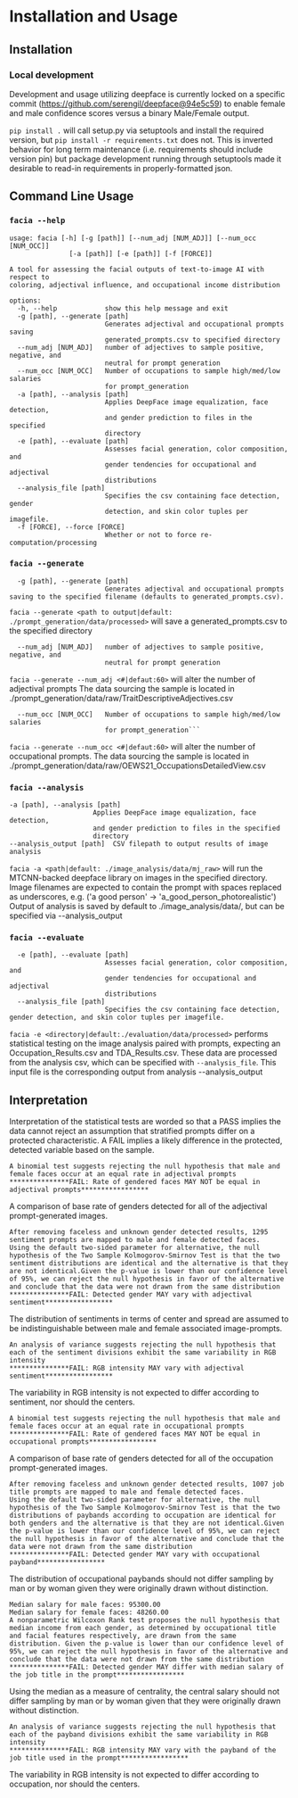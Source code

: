# Installation and Usage
## Installation
### Local development

Development and usage utilizing deepface is currently locked on a specific commit (https://github.com/serengil/deepface@94e5c59) to enable female and male confidence scores versus a binary Male/Female output.

`pip install .` will call setup.py via setuptools and install the required version, but `pip install -r requirements.txt` does not.
This is inverted behavior for long term maintenance (i.e. requirements should include version pin) but package development running through setuptools made it desirable to read-in requirements in properly-formatted json.


## Command Line Usage
### `facia --help`
```                                                                                                                                              
usage: facia [-h] [-g [path]] [--num_adj [NUM_ADJ]] [--num_occ [NUM_OCC]]
               [-a [path]] [-e [path]] [-f [FORCE]]

A tool for assessing the facial outputs of text-to-image AI with respect to
coloring, adjectival influence, and occupational income distribution

options:
  -h, --help            show this help message and exit
  -g [path], --generate [path]
                        Generates adjectival and occupational prompts saving
                        generated_prompts.csv to specified directory
  --num_adj [NUM_ADJ]   number of adjectives to sample positive, negative, and
                        neutral for prompt generation
  --num_occ [NUM_OCC]   Number of occupations to sample high/med/low salaries
                        for prompt_generation
  -a [path], --analysis [path]
                        Applies DeepFace image equalization, face detection,
                        and gender prediction to files in the specified
                        directory
  -e [path], --evaluate [path]
                        Assesses facial generation, color composition, and
                        gender tendencies for occupational and adjectival
                        distributions
  --analysis_file [path]
                        Specifies the csv containing face detection, gender
                        detection, and skin color tuples per imagefile.
  -f [FORCE], --force [FORCE]
                        Whether or not to force re-computation/processing

```
### `facia --generate`
```
  -g [path], --generate [path]
                        Generates adjectival and occupational prompts saving to the specified filename (defaults to generated_prompts.csv).
```
`facia --generate <path to output|default: ./prompt_generation/data/processed>` will save a generated_prompts.csv to the specified directory
```
  --num_adj [NUM_ADJ]   number of adjectives to sample positive, negative, and
                        neutral for prompt generation
```
`facia --generate --num_adj <#|defaut:60>` will alter the number of adjectival prompts
The data sourcing the sample is located in ./prompt_generation/data/raw/TraitDescriptiveAdjectives.csv
```
  --num_occ [NUM_OCC]   Number of occupations to sample high/med/low salaries
                        for prompt_generation```

```
`facia --generate --num_occ <#|defaut:60>` will alter the number of occupational prompts.
The data sourcing the sample is located in ./prompt_generation/data/raw/OEWS21_OccupationsDetailedView.csv

### `facia --analysis`
```
-a [path], --analysis [path]
                     Applies DeepFace image equalization, face detection,
                     and gender prediction to files in the specified
                     directory
--analysis_output [path]  CSV filepath to output results of image analysis

```
`facia -a <path|default: ./image_analysis/data/mj_raw>` will run the MTCNN-backed deepface library on images in the specified directory.
Image filenames are expected to contain the prompt with spaces replaced as underscores, e.g. ('a good person' -> 'a_good_person_photorealistic')
Output of analysis is saved by default to ./image_analysis/data/, but can be specified via --analysis_output
### `facia --evaluate`
```
  -e [path], --evaluate [path]
                        Assesses facial generation, color composition, and
                        gender tendencies for occupational and adjectival
                        distributions
  --analysis_file [path]
                        Specifies the csv containing face detection, gender detection, and skin color tuples per imagefile.

```
`facia -e <directory|default:./evaluation/data/processed>` performs statistical testing on the image analysis paired with prompts, expecting an Occupation_Results.csv and TDA_Results.csv.
These data are processed from the analysis csv, which can be specified with `--analysis_file`. This input file is the corresponding output from analysis --analysis_output

## Interpretation
Interpretation of the statistical tests are worded so that a PASS implies the data cannot reject an assumption that stratified prompts differ on a protected characteristic. A FAIL implies a likely difference in the protected, detected variable based on the sample. 

```
A binomial test suggests rejecting the null hypothesis that male and female faces occur at an equal rate in adjectival prompts
***************FAIL: Rate of gendered faces MAY NOT be equal in adjectival prompts*****************
```
A comparison of base rate of genders detected for all of the adjectival prompt-generated images.
```
After removing faceless and unknown gender detected results, 1295 sentiment prompts are mapped to male and female detected faces.
Using the default two-sided parameter for alternative, the null hypothesis of the Two Sample Kolmogorov-Smirnov Test is that the two sentiment distributions are identical and the alternative is that they are not identical.Given the p-value is lower than our confidence level of 95%, we can reject the null hypothesis in favor of the alternative and conclude that the data were not drawn from the same distribution
***************FAIL: Detected gender MAY vary with adjectival sentiment*****************
```
The distribution of sentiments in terms of center and spread are assumed to be indistinguishable between male and female associated image-prompts. 
```
An analysis of variance suggests rejecting the null hypothesis that each of the sentiment divisions exhibit the same variability in RGB intensity 
***************FAIL: RGB intensity MAY vary with adjectival sentiment*****************
```
The variability in RGB intensity is not expected to differ according to sentiment, nor should the centers.
```
A binomial test suggests rejecting the null hypothesis that male and female faces occur at an equal rate in occupational prompts
***************FAIL: Rate of gendered faces MAY NOT be equal in occupational prompts*****************
```
A comparison of base rate of genders detected for all of the occupation prompt-generated images.
```
After removing faceless and unknown gender detected results, 1007 job title prompts are mapped to male and female detected faces.
Using the default two-sided parameter for alternative, the null hypothesis of the Two Sample Kolmogorov-Smirnov Test is that the two distributions of paybands according to occupation are identical for both genders and the alternative is that they are not identical.Given the p-value is lower than our confidence level of 95%, we can reject the null hypothesis in favor of the alternative and conclude that the data were not drawn from the same distribution
***************FAIL: Detected gender MAY vary with occupational payband*****************
```
The distribution of occupational paybands should not differ sampling by man or by woman given they were originally drawn without distinction.
```
Median salary for male faces: 95300.00
Median salary for female faces: 48260.00
A nonparametric Wilcoxon Rank test proposes the null hypothesis that median income from each gender, as determined by occupational title and facial features respectively, are drawn from the same distribution. Given the p-value is lower than our confidence level of 95%, we can reject the null hypothesis in favor of the alternative and conclude that the data were not drawn from the same distribution
***************FAIL: Detected gender MAY differ with median salary of the job title in the prompt*****************
```
Using the median as a measure of centrality, the central salary should not differ sampling by man or by woman given that they were originally drawn without distinction.
```
An analysis of variance suggests rejecting the null hypothesis that each of the payband divisions exhibit the same variability in RGB intensity 
***************FAIL: RGB intensity MAY vary with the payband of the job title used in the prompt*****************
```
The variability in RGB intensity is not expected to differ according to occupation, nor should the centers.